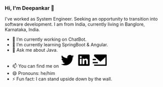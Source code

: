 ### Hi, I'm Deepankar 👋

I've worked as System Engineer. Seeking an opportunity to transition into software development. I am from India, currently living in Banglore, Karnataka, India.

- 🔭 I’m currently working on ChatBot.
- 🌱 I’m currently learning SpringBoot & Angular.
- 💬 Ask me about Java.
- 📫 You can find me on  <a href="http://www.twitter.com/Deeinmess" target="_blank"><img src="./twitter-fill.svg"/></a> 
 <a href="https://www.linkedin.com/in/deedev/" target="_blank"><img src="./linkedin-box-fill.svg"/></a> <a href="mailto:deepankar_tiwari@outlook.com"><img src="./mail-send-fill.svg"/></a>
- 😄 Pronouns: he/him
- ⚡ Fun fact: I can stand upside down by the wall.
